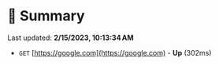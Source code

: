 # 📖 Summary
Last updated: **2/15/2023, 10:13:34 AM**

- `GET` [https://google.com](https://google.com) - **Up** (302ms)
